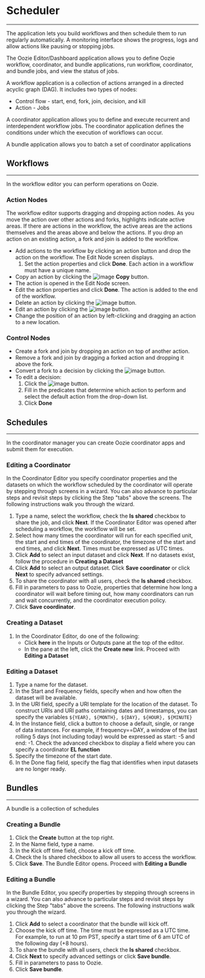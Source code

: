 # Scheduler

------

The application lets you build workflows and then schedule them to run regularly automatically. A monitoring interface shows the progress, logs and allow actions like pausing or stopping jobs.

The Oozie Editor/Dashboard application allows you to define Oozie workflow, coordinator, and bundle applications, run workflow, coordinator, and bundle jobs, and view the status of jobs. 

A workflow application is a collection of actions arranged in a directed acyclic graph (DAG). It includes two types of nodes:

- Control flow - start, end, fork, join, decision, and kill
- Action - Jobs

A coordinator application allows you to define and execute recurrent and interdependent workflow jobs. The coordinator application defines the conditions under which the execution of workflows can occur.

A bundle application allows you to batch a set of coordinator applications



## Workflows

------

In the workflow editor you can perform operations on Oozie.

### Action Nodes

The workflow editor supports dragging and dropping action nodes. As you move the action over other actions and forks, highlights indicate active areas. If there are actions in the workflow, the active areas are the actions themselves and the areas above and below the actions. If you drop an action on an existing action, a fork and join is added to the workflow.

- Add actions to the workflow by clicking an action button and drop the action on the workflow. The Edit Node screen displays.
  1. Set the action properties and click **Done**. Each action in a workflow must have a unique name.
- Copy an action by clicking the ![image](http://cloudera.github.io/hue/latest/user-guide/images/copy.png) **Copy** button.
- The action is opened in the Edit Node screen.
- Edit the action properties and click **Done**. The action is added to the end of the workflow.
- Delete an action by clicking the ![image](http://cloudera.github.io/hue/latest/user-guide/images/trash.png) button.
- Edit an action by clicking the ![image](http://cloudera.github.io/hue/latest/user-guide/images/edit.png) button.
- Change the position of an action by left-clicking and dragging an action to a new location.

### Control Nodes

- Create a fork and join by dropping an action on top of another action.
- Remove a fork and join by dragging a forked action and dropping it above the fork.
- Convert a fork to a decision by clicking the ![image](http://cloudera.github.io/hue/latest/user-guide/images/convert.png) button.
- To edit a decision:
  1. Click the ![image](http://cloudera.github.io/hue/latest/user-guide/images/edit.png) button.
  2. Fill in the predicates that determine which action to perform and select the default action from the drop-down list.
  3. Click **Done**



## Schedules

------

In the coordinator manager you can create Oozie coordinator apps and submit them for execution.

### Editing a Coordinator

In the Coordinator Editor you specify coordinator properties and the datasets on which the workflow scheduled by the coordinator will operate by stepping through screens in a wizard. You can also advance to particular steps and revisit steps by clicking the Step "tabs" above the screens. The following instructions walk you through the wizard.

1. Type a name, select the workflow, check the **Is shared** checkbox to share the job, and click **Next**. If the Coordinator Editor was opened after scheduling a workflow, the workflow will be set.
2. Select how many times the coordinator will run for each specified unit, the start and end times of the coordinator, the timezone of the start and end times, and click **Next**. Times must be expressed as UTC times.
3. Click **Add** to select an input dataset and click **Next**. If no datasets exist, follow the procedure in **Creating a Dataset**
4. Click **Add** to select an output dataset. Click **Save coordinator** or click **Next** to specify advanced settings.
5. To share the coordinator with all users, check the **Is shared** checkbox.
6. Fill in parameters to pass to Oozie, properties that determine how long a coordinator will wait before timing out, how many coordinators can run and wait concurrently, and the coordinator execution policy.
7. Click **Save coordinator**.

### Creating a Dataset

1. In the Coordinator Editor, do one of the following:
   - Click **here** in the Inputs or Outputs pane at the top of the editor.
   - In the pane at the left, click the **Create new** link. Proceed with **Editing a Dataset**

### Editing a Dataset

1. Type a name for the dataset.
2. In the Start and Frequency fields, specify when and how often the dataset will be available.
3. In the URI field, specify a URI template for the location of the dataset. To construct URIs and URI paths containing dates and timestamps, you can specify the variables `${YEAR}, ${MONTH}, ${DAY}, ${HOUR}, ${MINUTE}`
4. In the Instance field, click a button to choose a default, single, or range of data instances. For example, if frequency==DAY, a window of the last rolling 5 days (not including today) would be expressed as start: -5 and end: -1. Check the advanced checkbox to display a field where you can specify a coordinator **EL function**
5. Specify the timezone of the start date.
6. In the Done flag field, specify the flag that identifies when input datasets are no longer ready.

## Bundles

------

A bundle is a collection of schedules

### Creating a Bundle

1. Click the **Create** button at the top right.
2. In the Name field, type a name.
3. In the Kick off time field, choose a kick off time.
4. Check the Is shared checkbox to allow all users to access the workflow.
5. Click **Save**. The Bundle Editor opens. Proceed with **Editing a Bundle**

### Editing a Bundle

In the Bundle Editor, you specify properties by stepping through screens in a wizard. You can also advance to particular steps and revisit steps by clicking the Step "tabs" above the screens. The following instructions walk you through the wizard.

1. Click **Add** to select a coordinator that the bundle will kick off.
2. Choose the kick off time. The time must be expressed as a UTC time. For example, to run at 10 pm PST, specify a start time of 6 am UTC of the following day (+8 hours).
3. To share the bundle with all users, check the **Is shared** checkbox.
4. Click **Next** to specify advanced settings or click **Save bundle**.
5. Fill in parameters to pass to Oozie.
6. Click **Save bundle**.